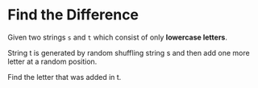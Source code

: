# Find the Difference

Given two strings `s` and `t` which consist of only **lowercase letters**.

String t is generated by random shuffling string s and then add one more letter at a random position.

Find the letter that was added in t.
